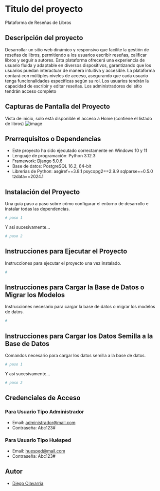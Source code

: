 # Titulo del proyecto

Plataforma de Reseñas de Libros

## Descripción del proyecto
Desarrollar un sitio web dinámico y responsivo que facilite la gestión de reseñas de libros,
permitiendo a los usuarios escribir reseñas, calificar libros y seguir a autores. Esta
plataforma ofrecerá una experiencia de usuario fluida y adaptable en diversos dispositivos,
garantizando que los usuarios puedan interactuar de manera intuitiva y accesible.
La plataforma contará con múltiples niveles de acceso, asegurando que cada usuario
tenga funcionalidades específicas según su rol. Los usuarios tendrán la capacidad de
escribir y editar reseñas. Los administradores del sitio tendrán acceso completo

## Capturas de Pantalla del Proyecto
Vista de inicio, solo está disponible el acceso a Home (contiene el listado de libros) 
![image](https://github.com/Dolavarria/Proyecto_certificacion/assets/152653556/7785e223-02e8-4ed4-8674-af7a714404c1)




## Prerrequisitos o Dependencias


- Este proyecto ha sido ejecutado correctamente en Windows 10 y 11
- Lenguaje de programación: Python 3.12.3
- Framework: Django 5.0.6
- Base de datos: PostgreSQL 16.2, 64-bit
- Librerias de Python:
﻿asgiref==3.8.1
psycopg2==2.9.9
sqlparse==0.5.0
tzdata==2024.1

## Instalación del Proyecto

Una guía paso a paso sobre cómo configurar el entorno de desarrollo e instalar todas las dependencias.

```bash
# paso 1
```

Y así sucesivamente...

```bash
# paso 2
```

## Instrucciones para Ejecutar el Proyecto

Instrucciones para ejecutar el proyecto una vez instalado.

```bash
#
```

## Instrucciones para Cargar la Base de Datos o Migrar los Modelos

Instrucciones necesario para cargar la base de datos o migrar los modelos de datos.

```bash
#
```

## Instrucciones para Cargar los Datos Semilla a la Base de Datos

Comandos necesario para cargar los datos semilla a la base de datos.

```bash
# paso 1
```

Y así sucesivamente...

```bash
# paso 2
```

## Credenciales de Acceso

### Para Usuario Tipo Administrador

- Email: administrador@mail.com
- Contraseña: Abc123#

### Para Usuario Tipo Huésped

- Email: huesped@mail.com
- Contraseña: Abc123#

## Autor

- [Diego Olavarria](https://github.com/Dolavarria)
